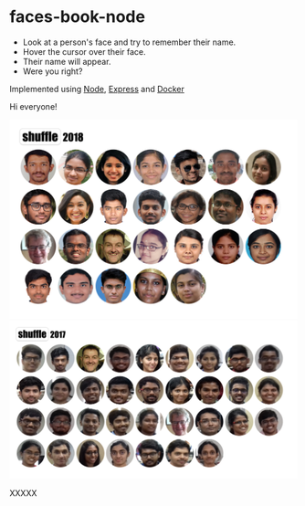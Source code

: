 # faces-book-node
- Look at a person's face and try to remember their name.
- Hover the cursor over their face.
- Their name will appear.
- Were you right?

Implemented using
[Node](https://nodejs.org/en/),
[Express](https://expressjs.com/) and
[Docker](https://www.docker.com/)

Hi everyone!

![screenshot-2018](/img/faces-book-2018.png)
![screenshot-2017](/img/faces-book-2017.png)

XXXXX